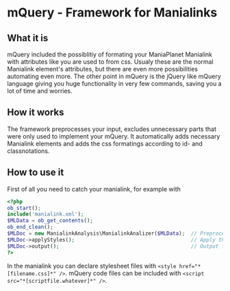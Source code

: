 mQuery - Framework for Manialinks
====
What it is
----
mQuery included the possiblitiy of formating your ManiaPlanet Manialink with attributes like you are used to from css. Usualy these are the normal Manialink element's attributes, but there are even more possibilities automating even more.
The other point in mQuery is the jQuery like mQuery language giving you huge functionality in very few commands, saving you a lot of time and worries.

How it works
----
The framework preprocesses your input, excludes unnecessary parts that were only used to implement your mQuery. It automatically adds necessary Manialink elements and adds the css formatings according to id- and classnotations.

How to use it
----
First of all you need to catch your manialink, for example with
```php
<?php  
ob_start();  
include('manialink.xml');  
$MLData = ob_get_contents();    
ob_end_clean();  
$MLDoc = new ManialinkAnalysis\ManialinkAnalizer($MLData);  // Preprocess the manialink  
$MLDoc->applyStyles();										// Apply the css styles to the manialink elements  
$MLDoc->output();											// Output formatted manialink 
?>
```
  
In the manialink you can declare stylesheet files with `<style href="*[filename.css]*" />`.
mQuery code files can be included with `<script src="*[scriptfile.whatever]*" />`.